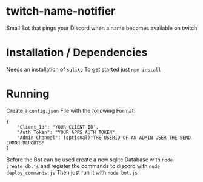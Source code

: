 # twitch-name-notifier
Small Bot that pings your Discord when a name becomes available on twitch

# Installation / Dependencies
Needs an installation of `sqlite`
To get started just `npm install`

# Running
Create a `config.json` File with the following Format:
```
{
    "Client_Id": "YOUR CLIENT ID",
    "Auth_Token": "YOUR APPS AUTH TOKEN",
    "Admin_Channel": (optional)"THE USERID OF AN ADMIN USER THE SEND ERROR REPORTS"
}
```
Before the Bot can be used create a new sqlite Database with `node create_db.js` and register the commands to discord with `node deploy_commands.js`
Then just run it with `node bot.js`
